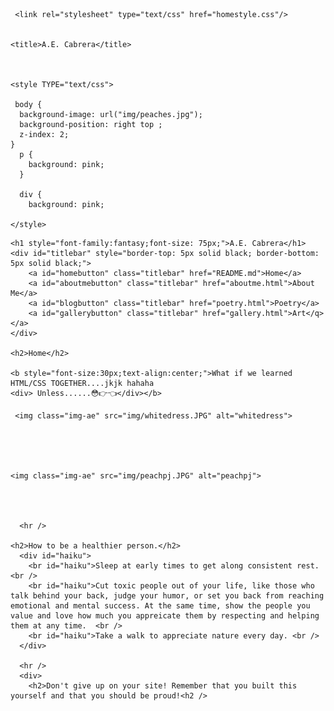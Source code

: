 
<html lang="en" class="js">

<head>


  
     <link rel="stylesheet" type="text/css" href="homestyle.css"/>


    <title>A.E. Cabrera</title>
    
   

    <style TYPE="text/css">
     
     body {
      background-image: url("img/peaches.jpg");
      background-position: right top ;
      z-index: 2;
    }
      p {
        background: pink;
      }

      div {
        background: pink;

    </style>
  </head>



  <body background="img/peaches.jpg">

    <h1 style="font-family:fantasy;font-size: 75px;">A.E. Cabrera</h1>
    <div id="titlebar" style="border-top: 5px solid black; border-bottom: 5px solid black;">
        <a id="homebutton" class="titlebar" href="README.md">Home</a>
        <a id="aboutmebutton" class="titlebar" href="aboutme.html">About Me</a>
        <a id="blogbutton" class="titlebar" href="poetry.html">Poetry</a>
        <a id="gallerybutton" class="titlebar" href="gallery.html">Art</q></a>
    </div>
      
    <h2>Home</h2>

    <b style="font-size:30px;text-align:center;">What if we learned HTML/CSS TOGETHER....jkjk hahaha  
    <div> Unless......😳👉👈</div></b> 

     <img class="img-ae" src="img/whitedress.JPG" alt="whitedress">

  
    
    

    <img class="img-ae" src="img/peachpj.JPG" alt="peachpj">




      <hr />
      
    <h2>How to be a healthier person.</h2>
      <div id="haiku">
        <br id="haiku">Sleep at early times to get along consistent rest. <br />
        <br id="haiku">Cut toxic people out of your life, like those who talk behind your back, judge your humor, or set you back from reaching emotional and mental success. At the same time, show the people you value and love how much you appreicate them by respecting and helping them at any time.  <br />
        <br id="haiku">Take a walk to appreciate nature every day. <br />
      </div>
      
      <hr />
      <div>
        <h2>Don't give up on your site! Remember that you built this yourself and that you should be proud!<h2 />
      
        
        
        
        
        
        
        
        
        
        
      



      



 